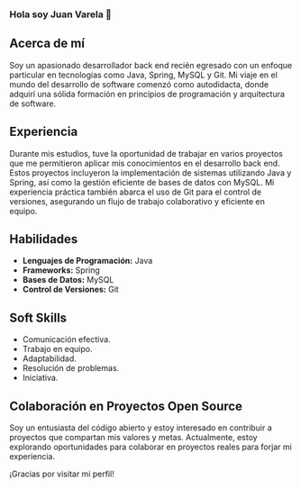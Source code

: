 ### Hola soy Juan Varela 👋

## Acerca de mí
Soy un apasionado desarrollador back end recién egresado con un enfoque particular en tecnologías como Java, Spring, MySQL y Git. Mi viaje en el mundo del desarrollo de software comenzó como autodidacta, donde adquirí una sólida formación en principios de programación y arquitectura de software.

## Experiencia
Durante mis estudios, tuve la oportunidad de trabajar en varios proyectos que me permitieron aplicar mis conocimientos en el desarrollo back end. Estos proyectos incluyeron la implementación de sistemas utilizando Java y Spring, así como la gestión eficiente de bases de datos con MySQL. Mi experiencia práctica también abarca el uso de Git para el control de versiones, asegurando un flujo de trabajo colaborativo y eficiente en equipo.

## Habilidades
- **Lenguajes de Programación:** Java
- **Frameworks:** Spring
- **Bases de Datos:** MySQL
- **Control de Versiones:** Git

## Soft Skills
- Comunicación efectiva.
- Trabajo en equipo.
- Adaptabilidad.
- Resolución de problemas.
- Iniciativa.

## Colaboración en Proyectos Open Source
Soy un entusiasta del código abierto y estoy interesado en contribuir a proyectos que compartan mis valores y metas. Actualmente, estoy explorando oportunidades para colaborar en proyectos reales para forjar mi experiencia.

¡Gracias por visitar mi perfil!
